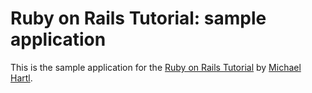 # Ruby on Rails Tutorial: sample application

This is the sample application for the [Ruby on Rails Tutorial](http://railstutorial.org/) by [Michael Hartl](http://michaelhartl.com/).

